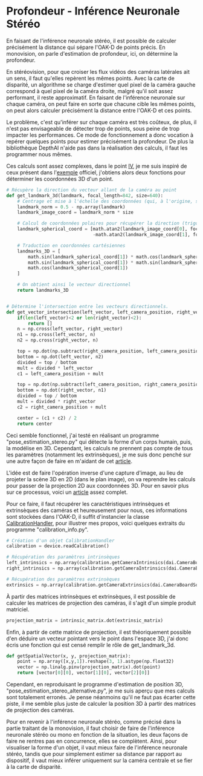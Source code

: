 # Profondeur - Inférence Neuronale Stéréo

En faisant de l'inférence neuronale stéréo, il est possible de calculer précisément la distance qui sépare l'OAK-D de points précis. En monovision, on parle d'estimation de profondeur, ici, on détermine la profondeur.

En stéréovision, pour que croiser les flux vidéos des caméras latérales ait un sens, il faut qu'elles repèrent les mêmes points. Avec la carte de disparité, un algorithme se charge d'estimer quel pixel de la caméra gauche correspond à quel pixel de la caméra droite, malgré qu'il soit assez performant, il reste approximatif. En faisant de l'inférence neuronale sur chaque caméra, on peut faire en sorte que chacune cible les mêmes points, on peut alors calculer précisément la distance entre l'OAK-D et ces points.

Le problème, c'est qu'inférer sur chaque caméra est très coûteux, de plus, il n'est pas envisageable de détecter trop de points, sous peine de trop impacter les performances. Ce mode de fonctionnement a donc vocation à repérer quelques points pour estimer précisément la profondeur. De plus la bibliothèque DepthAI n'aide pas dans la réalisation des calculs, il faut les programmer nous mêmes.

Ces calculs sont assez complexes, dans le point [IV](https://github.com/Ikomia-dev/ikomia-oakd/tree/main/IV-stereo_neural_inference), je me suis inspiré de ceux présent dans l'[exemple](https://github.com/luxonis/depthai-experiments/tree/master/gen2-triangulation) officiel, j'obtiens alors deux fonctions pour déterminer les coordonnées 3D d'un point.

```py
# Récupère la direction du vecteur allant de la caméra au point
def get_landmark_3d(landmark, focal_length=842, size=640):
    # Centrage et mise à l'échelle des coordonnées (qui, à l'origine, sont entre 0 et 1)
    landmark_norm = 0.5 - np.array(landmark)
    landmark_image_coord = landmark_norm * size

    # Calcul de coordonnées polaires pour récupérer la direction (trigonométrie)
    landmark_spherical_coord = [math.atan2(landmark_image_coord[0], focal_length),
                                -math.atan2(landmark_image_coord[1], focal_length) + math.pi / 2]

    # Traduction en coordonnées cartésiennes
    landmarks_3D = [
        math.sin(landmark_spherical_coord[1]) * math.cos(landmark_spherical_coord[0]),
        math.sin(landmark_spherical_coord[1]) * math.sin(landmark_spherical_coord[0]),
        math.cos(landmark_spherical_coord[1])
    ]

    # On obtient ainsi le vecteur directionnel
    return landmarks_3D


# Détermine l'intersection entre les vecteurs directionnels.
def get_vector_intersection(left_vector, left_camera_position, right_vector, right_camera_position):
    if(len(left_vector)<2 or len(right_vector)<2):
        return []
    n = np.cross(left_vector, right_vector)
    n1 = np.cross(left_vector, n)
    n2 = np.cross(right_vector, n)

    top = np.dot(np.subtract(right_camera_position, left_camera_position), n2)
    bottom = np.dot(left_vector, n2)
    divided = top / bottom
    mult = divided * left_vector
    c1 = left_camera_position + mult

    top = np.dot(np.subtract(left_camera_position, right_camera_position), n1)
    bottom = np.dot(right_vector, n1)
    divided = top / bottom
    mult = divided * right_vector
    c2 = right_camera_position + mult

    center = (c1 + c2) / 2
    return center
```

Ceci semble fonctionnel, j'ai testé en réalisant un programme "pose_estimation_stereo.py" qui détecte la forme d'un corps humain, puis, la modélise en 3D. Cependant, les calculs ne prennent pas compte de tous les paramètres (notamment les extrinsèques), je me suis donc penché sur une autre façon de faire en m'aidant de cet [article](https://learnopencv.com/introduction-to-epipolar-geometry-and-stereo-vision/).

L'idée est de faire l'opération inverse d'une capture d'image, au lieu de projeter la scène 3D en 2D (dans le plan image), on va reprendre les calculs pour passer de la projection 2D aux coordonnées 3D. Pour en savoir plus sur ce processus, voici un [article](https://learnopencv.com/geometry-of-image-formation/) assez complet.

Pour ce faire, il faut récupérer les caractéristiques intrinsèques et extrinsèques des caméras et heureusement pour nous, ces informations sont stockées dans l'OAK-D, il suffit d'instancier la classe [CalibrationHandler](https://docs.luxonis.com/projects/api/en/latest/references/python/#depthai.CalibrationHandler), pour illustrer mes propos, voici quelques extraits du programme "calibration_info.py".

```py
# Création d'un objet CalibrationHandler
calibration = device.readCalibration()

# Récupération des paramètres intrinsèques
left_intrinsics = np.array(calibration.getCameraIntrinsics(dai.CameraBoardSocket.LEFT, 1280, 720))
right_intrinsics = np.array(calibration.getCameraIntrinsics(dai.CameraBoardSocket.RIGHT, 1280, 720))

# Récupération des paramètres extrinsèques
extrinsics = np.array(calibration.getCameraExtrinsics(dai.CameraBoardSocket.LEFT, dai.CameraBoardSocket.RIGHT))
```

À partir des matrices intrinsèques et extrinsèques, il est possible de calculer les matrices de projection des caméras, il s'agit d'un simple produit matriciel.
```py
projection_matrix = intrinsic_matrix.dot(extrinsic_matrix)
```

Enfin, à partir de cette matrice de projection, il est théoriquement possible d'en déduire un vecteur pointant vers le point dans l'espace 3D, j'ai donc écris une fonction qui est censé remplir le rôle de get_landmark_3d.
```py
def getSpatialVector(x, y, projection_matrix):
    point = np.array([x,y,1]).reshape(3, 1).astype(np.float32)
    vector = np.linalg.pinv(projection_matrix).dot(point)
    return [vector[0][0], vector[1][0], vector[2][0]]
```

Cependant, en reproduisant le programme d'estimation de position 3D, "pose_estimation_stereo_alternative.py", je me suis aperçu que mes calculs sont totalement erronés. Je pense néanmoins qu'il ne faut pas écarter cette piste, il me semble plus juste de calculer la position 3D à partir des matrices de projection des caméras.

Pour en revenir à l'inférence neuronale stéréo, comme précisé dans la partie traitant de la monovision, il faut choisir de faire de l'inférence neuronale stéréo ou mono en fonction de la situation, les deux façons de faire ne rentres pas en concurrence, elles se complètent. Ainsi, pour visualiser la forme d'un objet, il vaut mieux faire de l'inférence neuronale stéréo, tandis que pour simplement estimer sa distance par rapport au dispositif, il vaut mieux inférer uniquement sur la caméra centrale et se fier à la carte de disparité.